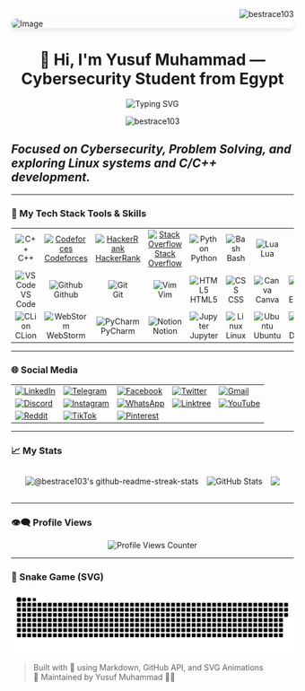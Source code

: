 <div>
    <img align="right" src="https://komarev.com/ghpvc/?username=yusuf-husayn&label=Profile%20views&color=0e75b6&style=flat" alt="bestrace103" />
</div>
<img src="https://github.com/user-attachments/assets/bdce8fbe-2f2c-4d0c-8808-44737ea23aab" 
     alt="Image" 
     style="width: 100%; height: 20%; display: block; border-radius: 10px; box-shadow: 0 4px 8px rgba(0,0,0,0.1);">

<h1 align="center">👋 Hi, I'm Yusuf Muhammad — Cybersecurity Student from Egypt</h1>

<p align="center">
  <img src="https://readme-typing-svg.demolab.com?font=Fira+Code&weight=600&size=22&duration=4000&pause=800&center=true&random=false&width=970&height=64&lines=Passionate+about+Cybersecurity+and+Problem+Solving!" alt="Typing SVG" />
</p>

<p align="center">  
    <img src="https://github-trophies.vercel.app/?username=yusuf-husayn&margin-h=10&margin-w=10&theme=algolia" alt="bestrace103" />
</p>

<h2 align="left" color="cornflowerblue">
<span>
    <b>
        <i>
            Focused on Cybersecurity, Problem Solving, and exploring Linux systems and C/C++ development.
        </i>
    </b>
</span>
</h2>

---

### 🧠 My Tech Stack Tools & Skills

<table align="center">

  <!-- C++ / Codeforces / HackerRank / StackOverflow / Python / Bash / Lua / C / Gimp -->
  <tr>
    <td align="center" width="96">
      <img src="https://techstack-generator.vercel.app/cpp-icon.svg" width="65" height="65" alt="C++" />
      <br>C++
    </td>
    <td align="center" width="96">
      <a href="https://codeforces.com/profile/joe1.9">
        <img src="https://raw.githubusercontent.com/rahuldkjain/github-profile-readme-generator/master/src/images/icons/Social/codeforces.svg" height="65" alt="Codeforces" />
        <br>Codeforces
      </a>
    </td>
    <td align="center" width="96">
      <a href="https://www.hackerrank.com/profile/yusufmohammadhu1" target="_blank">
        <img src="https://upload.wikimedia.org/wikipedia/commons/6/65/HackerRank_logo.png" height="65" alt="HackerRank" />
        <br>HackerRank
      </a>
    </td>
    <td align="center" width="96">
      <a href="https://stackoverflow.com/users/28591458/yusuf-mohammad-hussein" target="_blank">
        <img src="https://cdn.jsdelivr.net/gh/devicons/devicon/icons/stackoverflow/stackoverflow-original.svg" height="65" alt="Stack Overflow" />
        <br>Stack Overflow
      </a>
    </td>
    <td align="center" width="96">
      <img src="https://techstack-generator.vercel.app/python-icon.svg" width="65" height="65" alt="Python" />
      <br>Python
    </td>
    <td align="center" width="96">
      <img src="https://skillicons.dev/icons?i=bash" width="65" height="65" alt="Bash" />
      <br>Bash
    </td>
    <td align="center" width="96">
      <img src="https://skillicons.dev/icons?i=lua" width="65" height="65" alt="Lua" />
      <br>Lua
    </td>
    <td align="center" width="96">
      <img src="https://skillicons.dev/icons?i=c" width="65" height="65" alt="C" />
      <br>C
    </td>
    <td align="center" width="96">
      <img src="https://upload.wikimedia.org/wikipedia/commons/4/45/The_GIMP_icon_-_gnome.svg" height="65" alt="Gimp" />
      <br>Gimp
    </td>
  </tr>

  <!-- VS Code / Github / Git / Vim / HTML5 / CSS / Canva / Eclipse / IntelliJ -->
  <tr>
    <td align="center" width="96">
      <img src="https://skillicons.dev/icons?i=vscode" width="65" height="65" alt="VS Code" />
      <br>VS Code
    </td>
    <td align="center" width="96">
      <img src="https://techstack-generator.vercel.app/github-icon.svg" width="65" height="65" alt="Github" />
      <br>Github
    </td>
    <td align="center" width="96">
      <img src="https://user-images.githubusercontent.com/25181517/192108372-f71d70ac-7ae6-4c0d-8395-51d8870c2ef0.png" width="65" height="65" alt="Git" />
      <br>Git
    </td>
    <td align="center" width="96">
      <img src="https://skillicons.dev/icons?i=vim" width="65" height="65" alt="Vim" />
      <br>Vim
    </td>
    <td align="center" width="96">
      <img src="https://skillicons.dev/icons?i=html" width="65" height="65" alt="HTML5" />
      <br>HTML5
    </td>
    <td align="center" width="96">
      <img src="https://skillicons.dev/icons?i=css" width="65" height="65" alt="CSS" />
      <br>CSS
    </td>
    <td align="center" width="96">
      <img src="https://cdn.jsdelivr.net/gh/devicons/devicon/icons/canva/canva-original.svg" width="65" height="65" alt="Canva" />
      <br>Canva
    </td>
    <td align="center" width="96">
      <img src="https://cdn.jsdelivr.net/npm/simple-icons@v9/icons/eclipseide.svg" width="65" height="65" alt="Eclipse" />
      <br>Eclipse
    </td>
    <td align="center" width="96">
      <img src="https://cdn.jsdelivr.net/gh/devicons/devicon/icons/intellij/intellij-original.svg" width="65" height="65" alt="IntelliJ" />
      <br>IntelliJ
    </td>
  </tr>

  <!-- CLion / WebStorm / PyCharm / Notion / Jupyter / Linux / Ubuntu / Debian / Fedora -->
  <tr>
    <td align="center" width="96">
      <img src="https://skillicons.dev/icons?i=clion" width="65" height="65" alt="CLion" />
      <br>CLion
    </td>
    <td align="center" width="96">
      <img src="https://skillicons.dev/icons?i=webstorm" width="65" height="65" alt="WebStorm" />
      <br>WebStorm
    </td>
    <td align="center" width="96">
      <img src="https://skillicons.dev/icons?i=pycharm" width="65" height="65" alt="PyCharm" />
      <br>PyCharm
    </td>
    <td align="center" width="96">
      <img src="https://skillicons.dev/icons?i=notion" width="65" height="65" alt="Notion" />
      <br>Notion
    </td>
    <td align="center" width="96">
      <img src="https://cdn.jsdelivr.net/gh/devicons/devicon/icons/jupyter/jupyter-original.svg" width="65" height="65" alt="Jupyter" />
      <br>Jupyter
    </td>
    <td align="center" width="96">
      <img src="https://skillicons.dev/icons?i=linux" width="65" height="65" alt="Linux" />
      <br>Linux
    </td>
    <td align="center" width="96">
      <img src="https://skillicons.dev/icons?i=ubuntu" width="65" height="65" alt="Ubuntu" />
      <br>Ubuntu
    </td>
    <td align="center" width="96">
      <img src="https://skillicons.dev/icons?i=debian" width="65" height="65" alt="Debian" />
      <br>Debian
    </td>
    <td align="center" width="96">
      <img src="https://upload.wikimedia.org/wikipedia/commons/3/3f/Fedora_logo.svg" width="65" height="65" alt="Fedora" />
      <br>Fedora
    </td>
  </tr>

</table>

---

### 🌐 Social Media

<table align="center">
  <tr>
    <td>
      <a href="https://www.linkedin.com/in/yusuf-husayn/" target="_blank">
        <img src="https://img.shields.io/static/v1?message=LinkedIn&logo=linkedin&label=&color=0077B5&logoColor=white&style=for-the-badge" alt="LinkedIn"/>
      </a>
    </td>
    <td>
      <a href="https://t.me/Yusuf_Mu_Husayn" target="_blank">
        <img src="https://img.shields.io/static/v1?message=Telegram&logo=telegram&label=&color=2CA5E0&logoColor=white&style=for-the-badge" alt="Telegram"/>
      </a>
    </td>
    <td>
      <a href="https://www.facebook.com/profile.php?id=100092586386026" target="_blank">
        <img src="https://img.shields.io/static/v1?message=Facebook&logo=facebook&label=&color=0077FF&logoColor=white&style=for-the-badge" alt="Facebook"/>
      </a>
    </td>
    <td>
      <a href="https://x.com/hu37151987" target="_blank">
        <img src="https://img.shields.io/static/v1?message=Twitter&logo=twitter&label=&color=1DA1F2&logoColor=white&style=for-the-badge" alt="Twitter"/>
      </a>
    </td>
    <td>
      <a href="mailto:yusufmohammadhussein@gmail.com" target="_blank">
        <img src="https://img.shields.io/static/v1?message=Gmail&logo=gmail&label=&color=D14836&logoColor=white&style=for-the-badge" alt="Gmail"/>
      </a>
    </td>
  </tr>
  <tr>
    <td>
      <a href="https://discord.gg/VYDSdUkTBa" target="_blank">
        <img src="https://img.shields.io/static/v1?message=Discord&logo=discord&label=&color=7289DA&logoColor=white&style=for-the-badge" alt="Discord"/>
      </a>
    </td>
    <td>
      <a href="https://www.instagram.com/yusuf_husayn1.2/" target="_blank">
        <img src="https://img.shields.io/static/v1?message=Instagram&logo=instagram&label=&color=E4405F&logoColor=white&style=for-the-badge" alt="Instagram"/>
      </a>
    </td>
    <td>
      <a href="https://wa.me/201288560851" target="_blank">
        <img src="https://img.shields.io/static/v1?message=WhatsApp&logo=whatsapp&label=&color=25D366&logoColor=white&style=for-the-badge" alt="WhatsApp"/>
      </a>
    </td>
    <td>
      <a href="https://linktr.ee/holy_quran1.9" target="_blank">
        <img src="https://img.shields.io/static/v1?message=Linktree&logo=linktree&label=&color=39E0B8&logoColor=white&style=for-the-badge" alt="Linktree"/>
      </a>
    </td>
    <td>
      <a href="https://www.youtube.com/@joe5128-v5x" target="_blank">
        <img src="https://img.shields.io/static/v1?message=YouTube&logo=youtube&label=&color=FF0000&logoColor=white&style=for-the-badge" alt="YouTube"/>
      </a>
    </td>
  </tr>
  <tr>
    <td>
      <a href="https://www.reddit.com/user/Abyss_Blade" target="_blank">
        <img src="https://img.shields.io/static/v1?message=Reddit&logo=reddit&label=&color=FF4500&logoColor=white&style=for-the-badge" alt="Reddit"/>
      </a>
    </td>
    <td>
      <a href="https://www.tiktok.com/@joe466993" target="_blank">
        <img src="https://img.shields.io/static/v1?message=TikTok&logo=tiktok&label=&color=000000&logoColor=white&style=for-the-badge" alt="TikTok"/>
      </a>
    </td>
    <td>
      <a href="https://www.pinterest.com/yusufmohammadhussein" target="_blank">
        <img src="https://img.shields.io/static/v1?message=Pinterest&logo=pinterest&label=&color=E60023&logoColor=white&style=for-the-badge" alt="Pinterest"/>
      </a>
    </td>
  </tr>
</table>



---

### 📈 My Stats

<div style="display: flex; justify-content: center; gap: 15px; flex-wrap: wrap;">
  <p align="center">
    <img src="https://github-readme-activity-graph.vercel.app/graph?username=yusuf-husayn&theme=react-dark&hide_border=true&hide_title=false&area=true&custom_title=Total%20contribution%20graph%20in%20all%20repo"  width="100%" alt="@bestrace103's github-readme-streak-stats"/>
</p>

<p align="center">
    <img  height="156" src="https://github-readme-stats.vercel.app/api?username=yusuf-husayn&show_icons=true&theme=react&include_all_commits=true&count_private=true" alt="GitHub Stats" />
</p>

<p align="center">
     <img src="https://capsule-render.vercel.app/api?type=waving&color=timeGradient&height=140&section=footer"/>
</p>
</div>

---

### 👁️‍🗨️ Profile Views

<div align="center">
  <img src="https://profile-counter.glitch.me/yusuf-husayn/count.svg" alt="Profile Views Counter" />
</div>

---
### 🐍 Snake Game (SVG)
<img src="https://raw.githubusercontent.com/Ad1tyaPatel/Ad1tyaPatel/output/snake.svg" width = 1500 alt="Snake animation" />

> Built with 🤍 using Markdown, GitHub API, and SVG Animations  
> 🔧 Maintained by Yusuf Muhammad 🥷🏻


